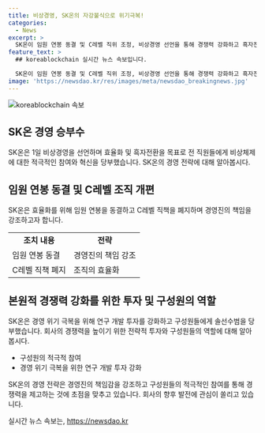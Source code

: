 ```yaml
---
title: 비상경영, SK온의 자강불식으로 위기극복!
categories:
  - News
excerpt: >
  SK온이 임원 연봉 동결 및 C레벨 직위 조정, 비상경영 선언을 통해 경쟁력 강화하고 흑자전환을 목표로 함. 모든 임원 연봉 동결 및 C레벨 거취를 이사회에 위임, 성과 부족한 임원 보임 변경 등 제도 개편 등 비상경영시스템 구축. 경쟁력 강화를 위한 연구 개발 투자 확대, 영업 조직 강화로 고객 대응력 높임. CEO의 책임감과 구성원 각오 강조, 위기를 글로벌 제조 기업으로의 기회로 전환함을 역설.
feature_text: >
  ## koreablockchain 실시간 뉴스 속보입니다.

  SK온이 임원 연봉 동결 및 C레벨 직위 조정, 비상경영 선언을 통해 경쟁력 강화하고 흑자전환을 목표로 함. 모든 임원 연봉 동결 및 C레벨 거취를 이사회에 위임, 성과 부족한 임원 보임 변경 등 제도 개편 등 비상경영시스템 구축. 경쟁력 강화를 위한 연구 개발 투자 확대, 영업 조직 강화로 고객 대응력 높임. CEO의 책임감과 구성원 각오 강조, 위기를 글로벌 제조 기업으로의 기회로 전환함을 역설.
image: 'https://newsdao.kr/res/images/meta/newsdao_breakingnews.jpg'
---
```


<p><img src="https://newsdao.kr/res/images/meta/newsdao_breakingnews.jpg" alt="koreablockchain 속보" /></p>

<h2 data-ke-size="size26">SK온 경영 승부수</h2>

<p data-ke-size="size16">SK온은 1일 비상경영을 선언하며 효율화 및 흑자전환을 목표로 전 직원들에게 비상체제에 대한 적극적인 참여와 혁신을 당부했습니다. SK온의 경영 전략에 대해 알아봅시다.</p>

<h2 data-ke-size="size24">임원 연봉 동결 및 C레벨 조직 개편</h2>

<p data-ke-size="size16">SK온은 효율화를 위해 임원 연봉을 동결하고 C레벨 직책을 폐지하며 경영진의 책임을 강조하고자 합니다.</p>

<table>
  <tr>
    <td style="text-align: center; height: 17px;"><b>조치 내용</b></td>
    <td style="text-align: center; height: 17px;"><b>전략</b></td>
  </tr>
  <tr>
    <td style="text-align: left;">임원 연봉 동결</td>
    <td style="text-align: left;">경영진의 책임 강조</td>
  </tr>
  <tr>
    <td style="text-align: left;">C레벨 직책 폐지</td>
    <td style="text-align: left;">조직의 효율화</td>
  </tr>
</table>

<h2 data-ke-size="size24">본원적 경쟁력 강화를 위한 투자 및 구성원의 역할</h2>

<p data-ke-size="size16">SK온은 경영 위기 극복을 위해 연구 개발 투자를 강화하고 구성원들에게 솔선수범을 당부했습니다. 회사의 경쟁력을 높이기 위한 전략적 투자와 구성원들의 역할에 대해 알아봅시다.</p>

<ul>
  <li>구성원의 적극적 참여</li>
  <li>경영 위기 극복을 위한 연구 개발 투자 강화</li>
</ul>

<p data-ke-size="size16">SK온의 경영 전략은 경영진의 책임감을 강조하고 구성원들의 적극적인 참여를 통해 경쟁력을 제고하는 것에 초점을 맞추고 있습니다. 회사의 향후 발전에 관심이 쏠리고 있습니다. </p>
실시간 뉴스 속보는, <a href="https://newsdao.kr" rel="dofollow">https://newsdao.kr</a>



